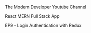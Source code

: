 The Modern Developer Youtube Channel

React MERN Full Stack App

EP9 - Login Authentication with Redux
